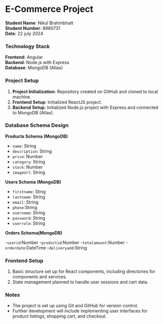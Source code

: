 # E-Commerce Project

**Student Name**: Nikul Brahmbhatt  
**Student Number**: 8960731  
**Date**: 22 july 2024

### Technology Stack

**Frontend**: Angular  
**Backend**: Node.js with Express  
**Database**: MongoDB (Atlas)

### Project Setup

1. **Project Initialization**: Repository created on GitHub and cloned to local machine.
2. **Frontend Setup**: Initialized ReactJS project.
3. **Backend Setup**: Initialized Node.js project with Express and connected to MongoDB (Atlas).

### Database Schema Design

**Products Schema (MongoDB)**

- `name`: String
- `description`: String
- `price`: Number
- `category`: String
- `stock`: Number
- `imageUrl`: String

**Users Schema (MongoDB)**

- `firstname`: Sting
- `lastname`: String
- `email`: String
- `phone`:String
- `username`: String
- `password`: String
- `userrole`: String

**Orders Schema(MongoDB)**

-`userid`:Number
-`productid`:Number
-`totalamount`:Number
-`orderdate`:DateTime
-`deliveryadd`:String

### Frontend Setup

1. Basic structure set up for React components, including directories for components and services.
2. State management planned to handle user sessions and cart data.

### Notes

- The project is set up using Git and GitHub for version control.
- Further development will include implementing user interfaces for product listings, shopping cart, and checkout.
